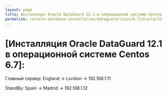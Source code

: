 ```yaml
---
layout: page
title: Инсталляция Oracle DataGuard 12.1 в операционной системе Centos 6.7
permalink: /oracle-database-installation/dataguard/linux/6.7/oracle/12.1/
---
```


# [Инсталляция Oracle DataGuard 12.1 в операционной системе Centos 6.7]:



Главный сервер:
England -> London -> 192.168.1.11

StandBy:
Spain -> Madrid -> 192.168.1.12
